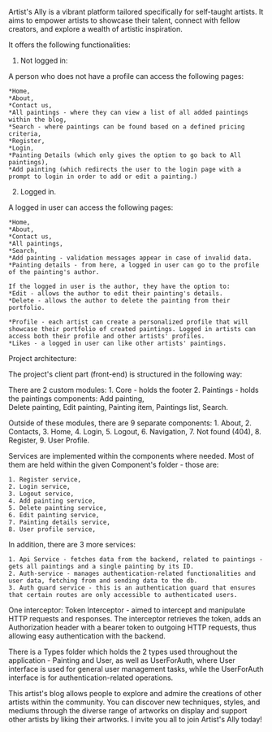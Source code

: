

Artist's Ally is a vibrant platform tailored specifically for self-taught artists. It aims to empower artists to showcase their talent, connect with fellow creators, and explore a wealth of artistic inspiration.

It offers the following functionalities:

1. Not logged in:

A person who does not have a profile can access the following pages: 

    *Home, 
    *About, 
    *Contact us, 
    *All paintings - where they can view a list of all added paintings within the blog,
    *Search - where paintings can be found based on a defined pricing criteria, 
    *Register, 
    *Login, 
    *Painting Details (which only gives the option to go back to All paintings),
    *Add painting (which redirects the user to the login page with a prompt to login in order to add or edit a painting.)

2. Logged in.

A logged in user can access the following pages:

    *Home, 
    *About, 
    *Contact us,
    *All paintings,
    *Search,
    *Add painting - validation messages appear in case of invalid data.
    *Painting details - from here, a logged in user can go to the profile of the painting's author. 

    If the logged in user is the author, they have the option to:
    *Edit - allows the author to edit their painting's details. 
    *Delete - allows the author to delete the painting from their portfolio.

    *Profile - each artist can create a personalized profile that will showcase their portfolio of created paintings. Logged in artists can access both their profile and other artists' profiles.
    *Likes - a logged in user can like other artists' paintings.


Project architecture:

The project's client part (front-end) is structured in the following way:

There are 2 custom modules:
    1. Core - holds the footer
    2. Paintings - holds the paintings components:
        Add painting,  
        Delete painting, 
        Edit painting, 
        Painting item, 
        Paintings list, 
        Search.

Outside of these modules, there are 9 separate components:
    1. About, 
    2. Contacts,
    3. Home, 
    4. Login, 
    5. Logout,
    6. Navigation,
    7. Not found (404), 
    8. Register,
    9. User Profile.

Services are implemented within the components where needed. Most of them are held within the given Component's folder - those are:

    1. Register service,
    2. Login service,
    3. Logout service,
    4. Add painting service,
    5. Delete painting service,
    6. Edit painting service,
    7. Painting details service,
    8. User profile service,

In addition, there are 3 more services:

    1. Api Service - fetches data from the backend, related to paintings - gets all paintings and a single painting by its ID.
    2. Auth-service - manages authentication-related functionalities and user data, fetching from and sending data to the db.
    3. Auth guard service - this is an authentication guard that ensures that certain routes are only accessible to authenticated users.

One interceptor:
    Token Interceptor - aimed to intercept and manipulate HTTP requests and responses. The interceptor retrieves the token, adds an Authorization header with a bearer token to outgoing HTTP requests, thus allowing easy authentication with the backend. 

There is a Types folder which holds the 2 types used throughout the application - Painting and User, as well as UserForAuth, where User interface is used for general user management tasks, while the UserForAuth interface is for authentication-related operations.

This artist's blog allows people to explore and admire the creations of other artists within the community.
You can discover new techniques, styles, and mediums through the diverse range of artworks on display and support other artists by liking their artworks.
I invite you all to join Artist's Ally today!